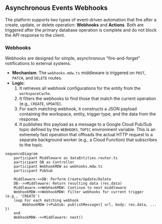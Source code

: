 
## Asynchronous Events Webhooks

The platform supports two types of event-driven automation that fire after a create, update, or delete operation: **Webhooks** and **Actions**. Both are triggered after the primary database operation is complete and do not block the API response to the client.

### Webhooks

Webhooks are designed for simple, asynchronous "fire-and-forget" notifications to external systems.

* **Mechanism**: The `webhooks.mdw.ts` middleware is triggered on `POST`, `PATCH`, and `DELETE` routes.
* **Logic**:
    1.  It retrieves all webhook configurations for the entity from the `workspaceCache`.
    2.  It filters the webhooks to find those that match the current operation (e.g., `CREATE`, `UPDATE`).
    3.  For each matching webhook, it constructs a JSON payload containing the workspace, entity, trigger type, and the data from the response.
    4.  It publishes this payload as a message to a Google Cloud Pub/Sub topic defined by the `WEBHOOKS_TOPIC` environment variable. This is an extremely fast operation that offloads the actual HTTP request to a separate background worker (e.g., a Cloud Function) that subscribes to the topic.

```mermaid
sequenceDiagram
    participant Middleware as dataEntities.router.ts
    participant DB as Controller
    participant WebhookMDW as webhooks.mdw.ts
    participant PubSub

    Middleware->>DB: Perform Create/Update/Delete
    DB-->>Middleware: Return resulting data (res.data)
    Middleware->>WebhookMDW: Continue to next middleware
    WebhookMDW->>WebhookMDW: Filter webhooks for current trigger (e.g., 'CREATE')
    loop For each matching webhook
        WebhookMDW-)+PubSub: publishMessage({ url, body: res.data, ... })
    end
    WebhookMDW-->>Middleware: next()
```

